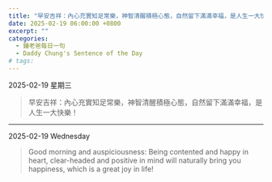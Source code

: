 ```yaml
---
title: "早安吉祥：內心充實知足常樂，神智清醒積極心態，自然留下滿滿幸福，是人生一大快樂！ <br> Good morning and auspiciousness: Being contented and happy in heart, clear-headed and positive in mind will naturally bring you happiness, which is a great joy in life!"
date: 2025-02-19 06:00:00 +0800
excerpt: ""
categories:
  - 鍾老爸每日一句
  - Daddy Chung's Sentence of the Day
# tags:
---
```


2025-02-19 星期三

> 早安吉祥：內心充實知足常樂，神智清醒積極心態，自然留下滿滿幸福，是人生一大快樂！

---

2025-02-19 Wednesday

> Good morning and auspiciousness: Being contented and happy in heart, clear-headed and positive in mind will naturally bring you happiness, which is a great joy in life!
